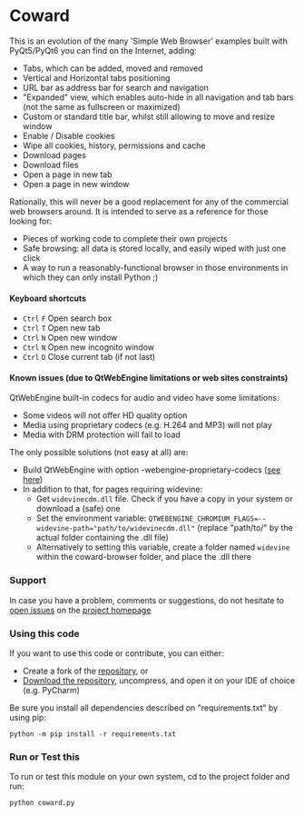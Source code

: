 # Coward

This is an evolution of the many 'Simple Web Browser' examples built with PyQt5/PyQt6 you can find on the Internet, adding:

- Tabs, which can be added, moved and removed
- Vertical and Horizontal tabs positioning
- URL bar as address bar for search and navigation
- "Expanded" view, which enables auto-hide in all navigation and tab bars (not the same as fullscreen or maximized)
- Custom or standard title bar, whilst still allowing to move and resize window
- Enable / Disable cookies
- Wipe all cookies, history, permissions and cache
- Download pages
- Download files
- Open a page in new tab
- Open a page in new window

Rationally, this will never be a good replacement for any of the commercial web browsers around. It is intended to serve as a reference for those looking for:
- Pieces of working code to complete their own projects
- Safe browsing: all data is stored locally, and easily wiped with just one click
- A way to run a reasonably-functional browser in those environments in which they can only install Python ;)

#### Keyboard shortcuts

- `Ctrl` `F`    Open search box
- `Ctrl` `T`    Open new tab
- `Ctrl` `N`    Open new window
- `Ctrl` `N`    Open new incognito window
- `Ctrl` `D`    Close current tab (if not last)

#### Known issues (due to QtWebEngine limitations or web sites constraints)

QtWebEngine built-in codecs for audio and video have some limitations:
- Some videos will not offer HD quality option
- Media using proprietary codecs (e.g. H.264 and MP3) will not play 
- Media with DRM protection will fail to load

The only possible solutions (not easy at all) are:
- Build QtWebEngine with option -webengine-proprietary-codecs ([see here](https://doc.qt.io/qt-6/qtwebengine-features.html#audio-and-video-codecs))
- In addition to that, for pages requiring widevine:
  - Get `widevinecdm.dll` file. Check if you have a copy in your system or download a (safe) one
  - Set the environment variable: `QTWEBENGINE_CHROMIUM_FLAGS=--widevine-path="path/to/widevinecdm.dll"` (replace "path/to/" by the actual folder containing the .dll file)
  - Alternatively to setting this variable, create a folder named `widevine` within the coward-browser folder, and place the .dll there  

### Support

In case you have a problem, comments or suggestions, do not hesitate to [open issues](https://github.com/Kalmat/Coward/issues) on the [project homepage](https://github.com/Kalmat/Coward)

### Using this code

If you want to use this code or contribute, you can either:

- Create a fork of the [repository](https://github.com/Kalmat/Coward), or
- [Download the repository](https://github.com/Kalmat/Coward/archive/refs/heads/master.zip), uncompress, and open it on your IDE of choice (e.g. PyCharm)

Be sure you install all dependencies described on "requirements.txt" by using pip:

    python -m pip install -r requirements.txt

### Run or Test this

To run or test this module on your own system, cd to the project folder and run:

    python coward.py
